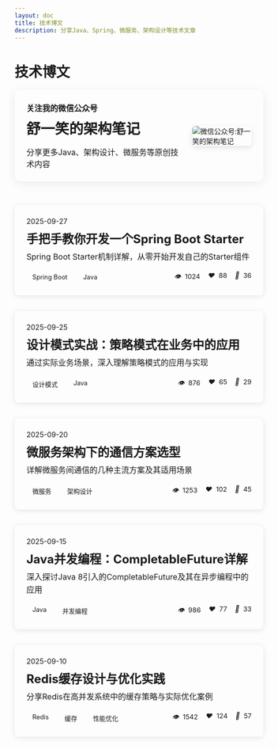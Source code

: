 ```yaml
---
layout: doc
title: 技术博文
description: 分享Java、Spring、微服务、架构设计等技术文章
---
```


# 技术博文

<div class="wechat-card">
  <div class="wechat-info">
    <h3 class="wechat-title">关注我的微信公众号</h3>
    <h2 class="wechat-name">舒一笑的架构笔记</h2>
    <p class="wechat-desc">分享更多Java、架构设计、微服务等原创技术内容</p>
  </div>
  <div class="wechat-qrcode">
    <img src="/wxgzh.gif" alt="微信公众号:舒一笑的架构笔记" />
  </div>
</div>

<div class="article-list">
  <div class="article-card">
    <div class="article-date">2025-09-27</div>
    <h2 class="article-title"><a href="/articles/spring-boot-starter">手把手教你开发一个Spring Boot Starter</a></h2>
    <div class="article-desc">Spring Boot Starter机制详解，从零开始开发自己的Starter组件</div>
    <div class="article-meta">
      <div class="article-tags">
        <span class="article-tag">Spring Boot</span>
        <span class="article-tag">Java</span>
      </div>
      <div class="article-stats">
        <span class="article-views"><i class="icon-eye"></i> 1024</span>
        <span class="article-likes"><i class="icon-heart"></i> 88</span>
        <span class="article-comments"><i class="icon-message"></i> 36</span>
      </div>
    </div>
  </div>

  <div class="article-card">
    <div class="article-date">2025-09-25</div>
    <h2 class="article-title"><a href="/articles/design-patterns">设计模式实战：策略模式在业务中的应用</a></h2>
    <div class="article-desc">通过实际业务场景，深入理解策略模式的应用与实现</div>
    <div class="article-meta">
      <div class="article-tags">
        <span class="article-tag">设计模式</span>
        <span class="article-tag">Java</span>
      </div>
      <div class="article-stats">
        <span class="article-views"><i class="icon-eye"></i> 876</span>
        <span class="article-likes"><i class="icon-heart"></i> 65</span>
        <span class="article-comments"><i class="icon-message"></i> 29</span>
      </div>
    </div>
  </div>

  <div class="article-card">
    <div class="article-date">2025-09-20</div>
    <h2 class="article-title"><a href="/articles/microservice-communication">微服务架构下的通信方案选型</a></h2>
    <div class="article-desc">详解微服务间通信的几种主流方案及其适用场景</div>
    <div class="article-meta">
      <div class="article-tags">
        <span class="article-tag">微服务</span>
        <span class="article-tag">架构设计</span>
      </div>
      <div class="article-stats">
        <span class="article-views"><i class="icon-eye"></i> 1253</span>
        <span class="article-likes"><i class="icon-heart"></i> 102</span>
        <span class="article-comments"><i class="icon-message"></i> 45</span>
      </div>
    </div>
  </div>

  <div class="article-card">
    <div class="article-date">2025-09-15</div>
    <h2 class="article-title"><a href="/articles/java-concurrency">Java并发编程：CompletableFuture详解</a></h2>
    <div class="article-desc">深入探讨Java 8引入的CompletableFuture及其在异步编程中的应用</div>
    <div class="article-meta">
      <div class="article-tags">
        <span class="article-tag">Java</span>
        <span class="article-tag">并发编程</span>
      </div>
      <div class="article-stats">
        <span class="article-views"><i class="icon-eye"></i> 986</span>
        <span class="article-likes"><i class="icon-heart"></i> 77</span>
        <span class="article-comments"><i class="icon-message"></i> 33</span>
      </div>
    </div>
  </div>

  <div class="article-card">
    <div class="article-date">2025-09-10</div>
    <h2 class="article-title"><a href="/articles/redis-cache">Redis缓存设计与优化实践</a></h2>
    <div class="article-desc">分享Redis在高并发系统中的缓存策略与实际优化案例</div>
    <div class="article-meta">
      <div class="article-tags">
        <span class="article-tag">Redis</span>
        <span class="article-tag">缓存</span>
        <span class="article-tag">性能优化</span>
      </div>
      <div class="article-stats">
        <span class="article-views"><i class="icon-eye"></i> 1542</span>
        <span class="article-likes"><i class="icon-heart"></i> 124</span>
        <span class="article-comments"><i class="icon-message"></i> 57</span>
      </div>
    </div>
  </div>
</div>

<style>
/* 微信公众号卡片 */
.wechat-card {
  display: flex;
  flex-direction: row;
  background-color: var(--vp-c-brand-dimm);
  border: 2px solid var(--vp-c-brand-1);
  border-radius: 12px;
  padding: 1.5rem;
  margin-bottom: 3rem;
  box-shadow: 0 4px 20px rgba(0, 0, 0, 0.08);
  align-items: center;
  justify-content: space-between;
}

/* 好处网格布局 */
.benefits-grid {
  display: grid;
  grid-template-columns: repeat(auto-fill, minmax(220px, 1fr));
  gap: 1.5rem;
  margin: 2rem 0;
}

.benefit-card {
  background: var(--vp-c-bg-soft);
  padding: 1.5rem;
  border-radius: 10px;
  box-shadow: 0 4px 12px rgba(0, 0, 0, 0.05);
  transition: transform 0.3s, box-shadow 0.3s;
  border-top: 3px solid var(--vp-c-brand-1);
}

.benefit-card:hover {
  transform: translateY(-5px);
  box-shadow: 0 8px 20px rgba(0, 0, 0, 0.1);
}

.benefit-card h3 {
  color: var(--vp-c-brand-1);
  margin: 0 0 1rem 0;
  font-size: 1.3rem;
}

.benefit-card p {
  margin: 0;
  color: var(--vp-c-text-2);
  font-size: 0.95rem;
  line-height: 1.5;
}

.wechat-info {
  flex: 1;
}

.wechat-title {
  font-size: 1rem;
  color: var(--vp-c-brand-1);
  margin: 0 0 0.5rem;
}

.wechat-name {
  font-size: 1.8rem;
  font-weight: bold;
  margin: 0 0 1rem;
  color: var(--vp-c-text-1);
}

.wechat-desc {
  font-size: 1rem;
  color: var(--vp-c-text-2);
  margin: 0;
}

.wechat-qrcode {
  width: 120px;
  height: 120px;
  margin-left: 1.5rem;
  display: flex;
  justify-content: center;
  align-items: center;
}

.wechat-qrcode img {
  max-width: 100%;
  max-height: 100%;
  border-radius: 6px;
  box-shadow: 0 4px 12px rgba(0, 0, 0, 0.1);
}

@media (max-width: 640px) {
  .wechat-card {
    flex-direction: column;
    text-align: center;
    padding: 1.25rem;
  }

  .wechat-qrcode {
    margin: 1.5rem 0 0;
    width: 140px;
    height: 140px;
  }

  .wechat-name {
    font-size: 1.5rem;
  }
}

.article-list {
  display: flex;
  flex-direction: column;
  gap: 2rem;
  margin-top: 2rem;
}

.article-card {
  padding: 1.5rem;
  border-radius: 8px;
  background-color: var(--vp-c-bg-soft);
  box-shadow: 0 2px 12px 0 rgba(0, 0, 0, 0.1);
  transition: transform 0.3s, box-shadow 0.3s;
}

.article-card:hover {
  transform: translateY(-5px);
  box-shadow: 0 5px 15px 0 rgba(0, 0, 0, 0.1);
}

.article-date {
  font-size: 0.9rem;
  color: var(--vp-c-text-2);
  margin-bottom: 0.5rem;
}

.article-title {
  margin: 0.5rem 0;
  font-size: 1.5rem;
}

.article-title a {
  color: var(--vp-c-brand-1);
  text-decoration: none;
}

.article-desc {
  margin: 0.5rem 0 1rem;
  color: var(--vp-c-text-1);
  font-size: 1rem;
  line-height: 1.6;
}

.article-meta {
  display: flex;
  justify-content: space-between;
  align-items: center;
  flex-wrap: wrap;
  gap: 1rem;
}

.article-tags {
  display: flex;
  gap: 0.5rem;
  flex-wrap: wrap;
}

.article-tag {
  font-size: 0.8rem;
  padding: 0.25rem 0.75rem;
  border-radius: 16px;
  background-color: var(--vp-c-brand-dimm);
  color: var(--vp-c-brand-1);
}

.article-stats {
  display: flex;
  gap: 1rem;
  font-size: 0.85rem;
  color: var(--vp-c-text-2);
}

/* 图标样式 */
.icon-eye::before {
  content: '👁️';
  margin-right: 0.25rem;
}

.icon-heart::before {
  content: '❤️';
  margin-right: 0.25rem;
}

.icon-message::before {
  content: '💬';
  margin-right: 0.25rem;
}
</style>
